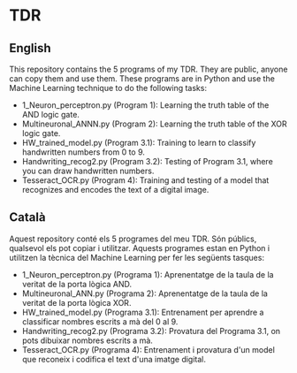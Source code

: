 # TDR
## English
This repository contains the 5 programs of my TDR. They are public, anyone can copy them and use them.
These programs are in Python and use the Machine Learning technique to do the following tasks:
- 1_Neuron_perceptron.py (Program 1): Learning the truth table of the AND logic gate.
- Multineuronal_ANNN.py (Program 2): Learning the truth table of the XOR logic gate.
- HW_trained_model.py (Program 3.1): Training to learn to classify handwritten numbers from 0 to 9.
- Handwriting_recog2.py (Program 3.2): Testing of Program 3.1, where you can draw handwritten numbers.
- Tesseract_OCR.py (Program 4): Training and testing of a model that recognizes and encodes the text of a digital image.
## Català
Aquest repository conté els 5 programes del meu TDR. Són públics, qualsevol els pot copiar i utilitzar.
Aquests programes estan en Python i utilitzen la tècnica del Machine Learning per fer les següents tasques:
- 1_Neuron_perceptron.py (Programa 1): Aprenentatge de la taula de la veritat de la porta lògica AND.
- Multineuronal_ANN.py (Programa 2): Aprenentatge de la taula de la veritat de la porta lògica XOR.
- HW_trained_model.py (Programa 3.1): Entrenament per aprendre a classificar nombres escrits a mà del 0 al 9.
- Handwriting_recog2.py (Programa 3.2): Provatura del Programa 3.1, on pots dibuixar nombres escrits a mà.
- Tesseract_OCR.py (Programa 4): Entrenament i provatura d'un model que reconeix i codifica el text d'una imatge digital.
